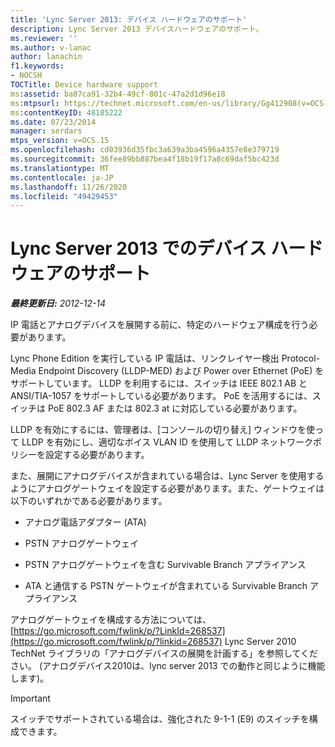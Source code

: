 ```yaml
---
title: 'Lync Server 2013: デバイス ハードウェアのサポート'
description: Lync Server 2013 デバイスハードウェアのサポート。
ms.reviewer: ''
ms.author: v-lanac
author: lanachin
f1.keywords:
- NOCSH
TOCTitle: Device hardware support
ms:assetid: ba07ca91-32b4-49cf-801c-47a2d1d96e18
ms:mtpsurl: https://technet.microsoft.com/en-us/library/Gg412908(v=OCS.15)
ms:contentKeyID: 48185222
ms.date: 07/23/2014
manager: serdars
mtps_version: v=OCS.15
ms.openlocfilehash: cd03936d35fbc3a639a3ba4596a4357e8e379719
ms.sourcegitcommit: 36fee89bb887bea4f18b19f17a8c69daf5bc423d
ms.translationtype: MT
ms.contentlocale: ja-JP
ms.lasthandoff: 11/26/2020
ms.locfileid: "49429453"
---
```

# <a name="device-hardware-support-in-lync-server-2013"></a>Lync Server 2013 でのデバイス ハードウェアのサポート

<div data-xmlns="http://www.w3.org/1999/xhtml">

<div class="topic" data-xmlns="http://www.w3.org/1999/xhtml" data-msxsl="urn:schemas-microsoft-com:xslt" data-cs="https://msdn.microsoft.com/">

<div data-asp="https://msdn2.microsoft.com/asp">



</div>

<div id="mainSection">

<div id="mainBody">

<span> </span>

_**最終更新日:** 2012-12-14_

IP 電話とアナログデバイスを展開する前に、特定のハードウェア構成を行う必要があります。

Lync Phone Edition を実行している IP 電話は、リンクレイヤー検出 Protocol-Media Endpoint Discovery (LLDP-MED) および Power over Ethernet (PoE) をサポートしています。 LLDP を利用するには、スイッチは IEEE 802.1 AB と ANSI/TIA-1057 をサポートしている必要があります。 PoE を活用するには、スイッチは PoE 802.3 AF または 802.3 at に対応している必要があります。

LLDP を有効にするには、管理者は、[コンソールの切り替え] ウィンドウを使って LLDP を有効にし、適切なボイス VLAN ID を使用して LLDP ネットワークポリシーを設定する必要があります。

また、展開にアナログデバイスが含まれている場合は、Lync Server を使用するようにアナログゲートウェイを設定する必要があります。また、ゲートウェイは以下のいずれかである必要があります。

  - アナログ電話アダプター (ATA)

  - PSTN アナログゲートウェイ

  - PSTN アナログゲートウェイを含む Survivable Branch アプライアンス

  - ATA と通信する PSTN ゲートウェイが含まれている Survivable Branch アプライアンス

アナログゲートウェイを構成する方法については、 [https://go.microsoft.com/fwlink/p/?LinkId=268537](https://go.microsoft.com/fwlink/p/?linkid=268537) Lync Server 2010 TechNet ライブラリの「アナログデバイスの展開を計画する」を参照してください。 (アナログデバイス2010は、lync server 2013 での動作と同じように機能します)。

<div>


> [!IMPORTANT]  
> スイッチでサポートされている場合は、強化された 9-1-1 (E9) のスイッチを構成できます。



</div>

</div>

<span> </span>

</div>

</div>

</div>

